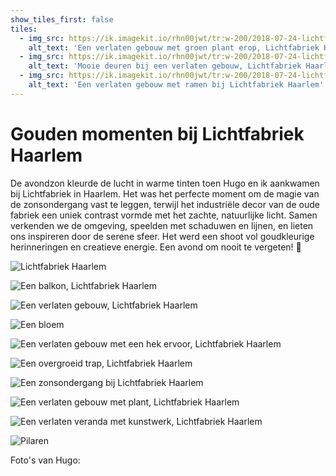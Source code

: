 ```yaml
---
show_tiles_first: false
tiles:
  - img_src: https://ik.imagekit.io/rhn00jwt/tr:w-200/2018-07-24-lichtfabriek-haarlem/blom-lichtfabriek-1.jpg?updatedAt=1740831627518
    alt_text: 'Een verlaten gebouw met groen plant erop, Lichtfabriek Haarlem'
  - img_src: https://ik.imagekit.io/rhn00jwt/tr:w-200/2018-07-24-lichtfabriek-haarlem/blom-lichtfabriek-2.jpg?updatedAt=1740831627518
    alt_text: 'Mooie deuren bij een verlaten gebouw, Lichtfabriek Haarlem'
  - img_src: https://ik.imagekit.io/rhn00jwt/tr:w-200/2018-07-24-lichtfabriek-haarlem/blom-lichtfabriek-3.jpg?updatedAt=1740831627518
    alt_text: 'Een verlaten gebouw met ramen bij Lichtfabriek Haarlem'
---
```


# Gouden momenten bij Lichtfabriek Haarlem

De avondzon kleurde de lucht in warme tinten toen Hugo en ik aankwamen bij Lichtfabriek in Haarlem. Het was het perfecte moment om de magie van de zonsondergang vast te leggen, terwijl het industriële decor van de oude fabriek een uniek contrast vormde met het zachte, natuurlijke licht. Samen verkenden we de omgeving, speelden met schaduwen en lijnen, en lieten ons inspireren door de serene sfeer. Het werd een shoot vol goudkleurige herinneringen en creatieve energie. Een avond om nooit te vergeten! 🌅

![Lichtfabriek Haarlem](https://ik.imagekit.io/rhn00jwt/tr:w-900/2018-07-24-lichtfabriek-haarlem/HN_9859-01.jpg?updatedAt=1740824327328)

![Een balkon, Lichtfabriek Haarlem](https://ik.imagekit.io/rhn00jwt/tr:w-900/2018-07-24-lichtfabriek-haarlem/HN_9863-02.jpg?updatedAt=1740824327996)

![Een verlaten gebouw, Lichtfabriek Haarlem](https://ik.imagekit.io/rhn00jwt/tr:w-900/2018-07-24-lichtfabriek-haarlem/HN_9864-03.jpg?updatedAt=1740824327230)

![Een bloem](https://ik.imagekit.io/rhn00jwt/tr:w-900/2018-07-24-lichtfabriek-haarlem/HN_9867-04.jpg?updatedAt=1740824320795)

![Een verlaten gebouw met een hek ervoor, Lichtfabriek Haarlem](https://ik.imagekit.io/rhn00jwt/tr:w-900/2018-07-24-lichtfabriek-haarlem/HN_9883-05.jpg?updatedAt=1740824325400)

![Een overgroeid trap, Lichtfabriek Haarlem](https://ik.imagekit.io/rhn00jwt/tr:w-900/2018-07-24-lichtfabriek-haarlem/HN_9892-06.jpg?updatedAt=1740824328577)

![Een zonsondergang bij Lichtfabriek Haarlem](https://ik.imagekit.io/rhn00jwt/tr:w-900/2018-07-24-lichtfabriek-haarlem/HN_9961-07.jpg?updatedAt=1740824322892)

![Een verlaten gebouw met plant, Lichtfabriek Haarlem](https://ik.imagekit.io/rhn00jwt/tr:w-900/2018-07-24-lichtfabriek-haarlem/HN_9964-08.jpg?updatedAt=1740824328285)

![Een verlaten veranda met kunstwerk, Lichtfabriek Haarlem](https://ik.imagekit.io/rhn00jwt/tr:w-900/2018-07-24-lichtfabriek-haarlem/HN_9978-09.jpg?updatedAt=1740824328282)

![Pilaren](https://ik.imagekit.io/rhn00jwt/tr:w-900/2018-07-24-lichtfabriek-haarlem/HN_9982-10.jpg?updatedAt=1740824324971)

Foto's van Hugo: